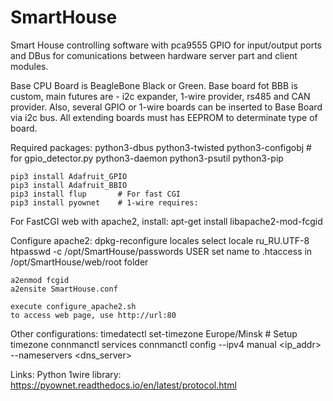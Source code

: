 # SmartHouse
Smart House controlling software with pca9555 GPIO for input/output ports and DBus for comunications between hardware server part and client modules.

Base CPU Board is BeagleBone Black or Green.
Base board fot BBB is custom, main futures are - i2c expander, 1-wire provider, rs485 and CAN provider.
Also, several GPIO or 1-wire boards can be inserted to Base Board via i2c bus. All extending boards must has EEPROM to determinate type of board.

Required packages:
    python3-dbus
    python3-twisted
    python3-configobj		# for gpio_detector.py
    python3-daemon
    python3-psutil
    python3-pip

    pip3 install Adafruit_GPIO
    pip3 install Adafruit_BBIO
    pip3 install flup		# For fast CGI
    pip3 install pyownet	# 1-wire requires:


For FastCGI web with apache2, install:
    apt-get install libapache2-mod-fcgid

Configure apache2:
    dpkg-reconfigure locales
    select locale ru_RU.UTF-8
    htpasswd -c /opt/SmartHouse/passwords USER
    set name to .htaccess in /opt/SmartHouse/web/root folder

    a2enmod fcgid
    a2ensite SmartHouse.conf

    execute configure_apache2.sh
	to access web page, use http://url:80

Other configurations:
    timedatectl set-timezone Europe/Minsk	# Setup timezone
    connmanctl services
    connmanctl config <service> --ipv4 manual <ip_addr> <netmask> <gateway> --nameservers <dns_server>

Links:
	Python 1wire library: https://pyownet.readthedocs.io/en/latest/protocol.html
